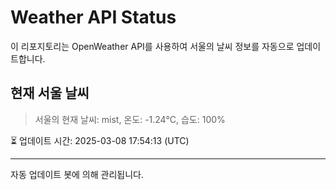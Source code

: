 
# Weather API Status

이 리포지토리는 OpenWeather API를 사용하여 서울의 날씨 정보를 자동으로 업데이트합니다.

## 현재 서울 날씨
> 서울의 현재 날씨: mist, 온도: -1.24°C, 습도: 100%

⏳ 업데이트 시간: 2025-03-08 17:54:13 (UTC)

---
자동 업데이트 봇에 의해 관리됩니다.
